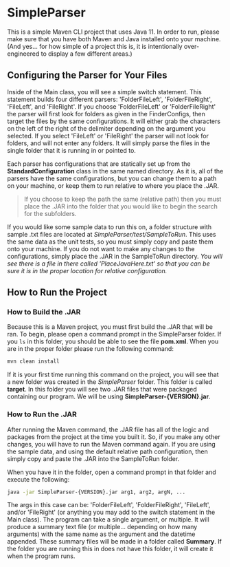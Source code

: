 # SimpleParser

This is a simple Maven CLI project that uses Java 11.  In order to run, please make sure that you have both Maven and
Java installed onto your machine. (And yes... for how simple of a project this is, it is intentionally over-engineered to
display a few different areas.)

## Configuring the Parser for Your Files
Inside of the Main class, you will see a simple switch statement.  This statement builds four different parsers: 'FolderFileLeft',
'FolderFileRight', 'FileLeft', and 'FileRight'. If you choose 'FolderFileLeft' or 'FolderFileRight' the parser will first
look for folders as given in the FinderConfigs, then target the files by the same configurations.  It will either grab the
characters on the left of the right of the delimiter depending on the argument you selected.
If you select 'FileLeft' or 'FileRight' the parser will not look for folders, and will not enter any folders. It will simply
parse the files in the single folder that it is running in or pointed to.

Each parser has configurations that are statically set up from the **StandardConfiguration** class in
the same named directory.  As it is, all of the parsers have the same configurations, but you can change them to a path
on your machine, or keep them to run relative to where you place the .JAR.

>If you choose to keep the path the same (relative path) then you must place the .JAR into the folder that you would like
>to begin the search for the subfolders.  

If you would like some sample data to run this on, a folder structure with sample .txt files are located
at *SimpleParser/test/SampleToRun*.  This uses the same data as the unit tests, so you must simply copy and paste them onto
your machine. If you do not want to make any changes to the configurations, simply place the .JAR in the SampleToRun directory.
*You will see there is a file in there called 'PlaceJavaHere.txt' so that you can be sure it is in the proper location for relative
configuration.*

## How to Run the Project
### How to Build the .JAR
Because this is a Maven project, you must first build the .JAR that will be ran.  To begin, please open a command prompt
in the SimpleParser folder. If you `ls` in this folder, you should be able to see the file **pom.xml**. When you are in 
the proper folder please run the following command:
``` bash
mvn clean install 
```
If it is your first time running this command on the project, you will see that a new folder was created in the *SimpleParser*
folder.  This folder is called **target**.  In this folder you will see two .JAR files that were packaged containing our
program.  We will be using **SimpleParser-{VERSION}.jar**.

### How to Run the .JAR
After running the Maven command, the .JAR file has all of the logic and packages from the project at the time you built it.
So, if you make any other changes, you will have to run the Maven command again.  If you are using the sample data, and using
the default relative path configuration, then simply copy and paste the .JAR into the SampleToRun folder.

When you have it in the folder, open a command prompt in that folder and execute the following:
``` bash
java -jar SimpleParser-{VERSION}.jar arg1, arg2, argN, ...
```
The args in this case can be: 'FolderFileLeft', 'FolderFileRight', 'FileLeft', and/or 'FileRight' (or anything you may 
add to the switch statement in the Main class). The program can take a single argument, or multiple.  It will produce a 
summary text file (or multiple... depending on how many arguments) with the same name as the argument and the datetime 
appended.  These summary files will be made in a folder called **Summary**. If the folder you are running this in does 
not have this folder, it will create it when the program runs.